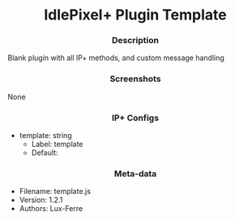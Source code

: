 <h1 align="center">IdlePixel+ Plugin Template</h1>

<h3 align="center"> Description</h3>

Blank plugin with all IP+ methods, and custom message handling

<h3 align="center"> Screenshots</h3>

None

<h3 align="center"> IP+ Configs</h3>

 - template: string
   - Label: template
   - Default: 



<h3 align="center"> Meta-data</h3>

 - Filename: template.js
 - Version: 1.2.1
 - Authors: Lux-Ferre
